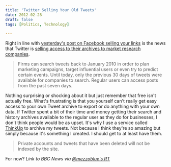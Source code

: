```yaml
---
title: 'Twitter Selling Your Old Tweets'
date: 2012-02-28
draft: false
tags: [Politics, Technology]

---
```


Right in line with [yesterday's post on Facebook selling your links](https://chrisenns.com/2012/02/be-careful-what-you-link-to/) is the news that Twitter is [selling access to their archives to market research companies](http://www.bbc.co.uk/news/technology-17178022).

> Firms can search tweets back to January 2010 in order to plan marketing campaigns, target influential users or even try to predict certain events. Until today, only the previous 30 days of tweets were available for companies to search. Regular users can access posts from the past seven days.

Nothing surprising or shocking about it but just remember that free isn't actually free. What's frustrating is that you yourself can't really get easy access to your own Tweet archive to export or do anything with your own data. If Twitter spent a bit of their time and money getting their search and history archives available to the regular user as they do for businesses, I don't think people would be as upset. It's why I use a service called [ThinkUp](http://thinkupapp.com/) to archive my tweets. Not because I think they're so amazing but simply because it's something I created. I should get to at least have them.

> Private accounts and tweets that have been deleted will not be indexed by the site.

For now? _Link to BBC News via [@mezzoblue's RT](https://twitter.com/mezzoblue/status/174542465548824576)_
